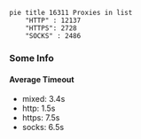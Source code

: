
```mermaid
pie title 16311 Proxies in list
    "HTTP" : 12137
    "HTTPS": 2728
    "SOCKS" : 2486
```

### Some Info
#### Average Timeout

- mixed: 3.4s
- http: 1.5s
- https: 7.5s
- socks: 6.5s